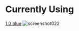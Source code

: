 # Currently Using

[1.0 blue](https://player.s-ul.eu/TMRi9VZ2)
![screenshot022](https://user-images.githubusercontent.com/112648803/230090971-6f4967ea-1035-4a06-a213-45a8b6e9b928.jpg)
